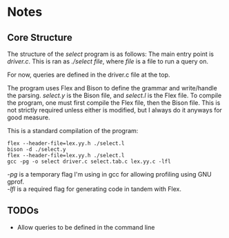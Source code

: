 # Notes


## Core Structure

The structure of the *select* program is as follows:
The main entry point is _driver.c_. This is ran as _./select *file*_, where *file* is a file to run a query on.

For now, queries are defined in the driver.c file at the top.

The program uses Flex and Bison to define the grammar and write/handle the parsing. _select.y_ is the Bison file, and _select.l_ is the Flex file. To compile the program, one must first compile the Flex file, then the Bison file. This is not strictly required unless either is modified, but I always do it anyways for good measure.

This is a standard compilation of the program:
```
flex --header-file=lex.yy.h ./select.l 
bison -d ./select.y
flex --header-file=lex.yy.h ./select.l 
gcc -pg -o select driver.c select.tab.c lex.yy.c -lfl
```

_-pg_ is a temporary flag I'm using in gcc for allowing profiling using GNU gprof.\
_-lfl_ is a required flag for generating code in tandem with Flex.
## TODOs
- Allow queries to be defined in the command line